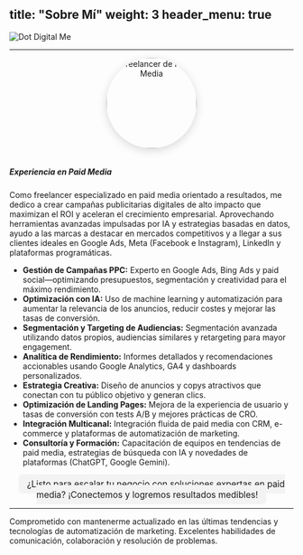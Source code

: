 title: "Sobre Mí"
weight: 3
header_menu: true
---

<!-- 
Ni el shortcode de figura incrustada ni el hook de Markdown pudieron renderizar la imagen desde el asset. 
Tendrías que usar .Resources.GetMatch mediante un shortcode personalizado.
![Dot Digital Me](/images/asset-happy-ethnic-woman-sitting-at-table-with-laptop-3769021.jpg) 
-->
![Dot Digital Me](/images/about-me.png)


---

<div align="center">
    <img src="/images/about-me.png" alt="Freelancer de Paid Media" style="border-radius: 50%; width: 160px; box-shadow: 0 4px 16px rgba(0,0,0,0.15); margin-bottom: 1em;">
</div>

##### Experiencia en Paid Media

Como freelancer especializado en paid media orientado a resultados, me dedico a crear campañas publicitarias digitales de alto impacto que maximizan el ROI y aceleran el crecimiento empresarial. Aprovechando herramientas avanzadas impulsadas por IA y estrategias basadas en datos, ayudo a las marcas a destacar en mercados competitivos y a llegar a sus clientes ideales en Google Ads, Meta (Facebook e Instagram), LinkedIn y plataformas programáticas.

<ul>
    <li><strong>Gestión de Campañas PPC:</strong> Experto en Google Ads, Bing Ads y paid social—optimizando presupuestos, segmentación y creatividad para el máximo rendimiento.</li>
    <li><strong>Optimización con IA:</strong> Uso de machine learning y automatización para aumentar la relevancia de los anuncios, reducir costes y mejorar las tasas de conversión.</li>
    <li><strong>Segmentación y Targeting de Audiencias:</strong> Segmentación avanzada utilizando datos propios, audiencias similares y retargeting para mayor engagement.</li>
    <li><strong>Analítica de Rendimiento:</strong> Informes detallados y recomendaciones accionables usando Google Analytics, GA4 y dashboards personalizados.</li>
    <li><strong>Estrategia Creativa:</strong> Diseño de anuncios y copys atractivos que conectan con tu público objetivo y generan clics.</li>
    <li><strong>Optimización de Landing Pages:</strong> Mejora de la experiencia de usuario y tasas de conversión con tests A/B y mejores prácticas de CRO.</li>
    <li><strong>Integración Multicanal:</strong> Integración fluida de paid media con CRM, e-commerce y plataformas de automatización de marketing.</li>
    <li><strong>Consultoría y Formación:</strong> Capacitación de equipos en tendencias de paid media, estrategias de búsqueda con IA y novedades de plataformas (ChatGPT, Google Gemini).</li>
</ul>

<div style="margin-top: 1.5em; text-align: center;">
    <span style="background: #f3f3f3; padding: 0.5em 1em; border-radius: 8px; font-size: 1.1em;">
        ¿Listo para escalar tu negocio con soluciones expertas en paid media? ¡Conectemos y logremos resultados medibles!
    </span>
</div>

----

Comprometido con mantenerme actualizado en las últimas tendencias y tecnologías de automatización de marketing. Excelentes habilidades de comunicación, colaboración y resolución de problemas.
